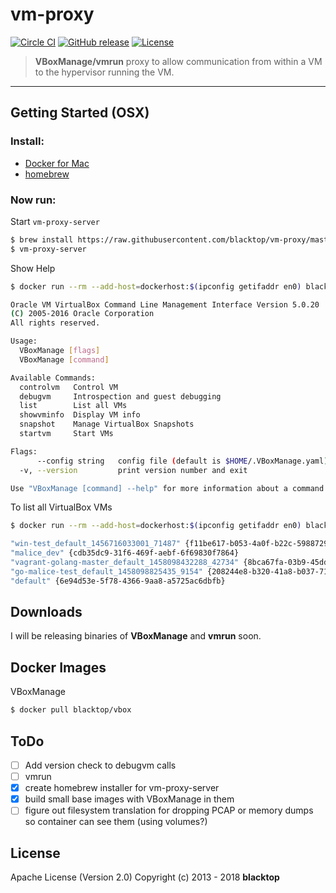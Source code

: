 # vm-proxy

[![Circle CI](https://circleci.com/gh/blacktop/vm-proxy.png?style=shield)](https://circleci.com/gh/blacktop/vm-proxy) [![GitHub release](https://img.shields.io/github/release/blacktop/vm-proxy.svg)](https://github.com/https://github.com/blacktop/vm-proxy/releases/releases) [![License](https://img.shields.io/badge/licence-Apache%202.0-blue.svg)](LICENSE)

> **VBoxManage/vmrun** proxy to allow communication from within a VM to the hypervisor running the VM.

---

## Getting Started (OSX)

### Install:

* [Docker for Mac](https://beta.docker.com/)
* [homebrew](http://brew.sh/)

### Now run:

Start `vm-proxy-server`

```bash
$ brew install https://raw.githubusercontent.com/blacktop/vm-proxy/master/homebrew/Formula/vm-proxy-server.rb
$ vm-proxy-server
```

Show Help

```bash
$ docker run --rm --add-host=dockerhost:$(ipconfig getifaddr en0) blacktop/vbox --help
```

```bash
Oracle VM VirtualBox Command Line Management Interface Version 5.0.20
(C) 2005-2016 Oracle Corporation
All rights reserved.

Usage:
  VBoxManage [flags]
  VBoxManage [command]

Available Commands:
  controlvm   Control VM
  debugvm     Introspection and guest debugging
  list        List all VMs
  showvminfo  Display VM info
  snapshot    Manage VirtualBox Snapshots
  startvm     Start VMs

Flags:
      --config string   config file (default is $HOME/.VBoxManage.yaml)
  -v, --version         print version number and exit

Use "VBoxManage [command] --help" for more information about a command.
```

To list all VirtualBox VMs

```bash
$ docker run --rm --add-host=dockerhost:$(ipconfig getifaddr en0) blacktop/vbox list vms
```

```bash
"win-test_default_1456716033001_71487" {f11be617-b053-4a0f-b22c-59887290ec96}
"malice_dev" {cdb35dc9-31f6-469f-aebf-6f69830f7864}
"vagrant-golang-master_default_1458098432288_42734" {8bca67fa-03b9-45dd-9436-53f1877e1608}
"go-malice-test_default_1458098825435_9154" {208244e8-b320-41a8-b037-7127cbc9d09d}
"default" {6e94d53e-5f78-4366-9aa8-a5725ac6dbfb}
```

## Downloads

I will be releasing binaries of **VBoxManage** and **vmrun** soon.

## Docker Images

VBoxManage

```bash
$ docker pull blacktop/vbox
```

## ToDo

* [ ] Add version check to debugvm calls
* [ ] vmrun
* [x] create homebrew installer for vm-proxy-server
* [x] build small base images with VBoxManage in them
* [ ] figure out filesystem translation for dropping PCAP or memory dumps so container can see them (using volumes?)

## License

Apache License (Version 2.0) Copyright (c) 2013 - 2018 **blacktop**
